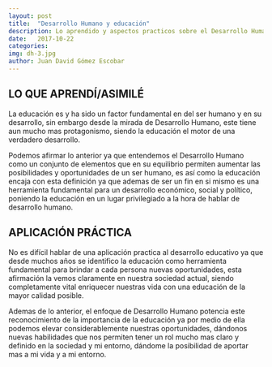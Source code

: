 ```yaml
---
layout: post
title:  "Desarrollo Humano y educación"
description: Lo aprendido y aspectos practicos sobre el Desarrollo Humano y la Educación
date:   2017-10-22
categories: 
img: dh-3.jpg
author: Juan David Gómez Escobar
---
```


## LO QUE APRENDÍ/ASIMILÉ

La educación es y ha sido un factor fundamental en del ser humano y en su desarrollo, sin embargo desde la mirada de Desarrollo Humano, este tiene aun mucho mas protagonismo, siendo la educación el motor de una verdadero desarrollo.

Podemos afirmar lo anterior ya que entendemos el Desarrollo Humano como un conjunto de elementos que en su equilibrio permiten aumentar las posibilidades y oportunidades de un ser humano, es así como la educación encaja con esta definición ya que ademas de ser un fin en si mismo es una herramienta fundamental para un desarrollo económico, social y político, poniendo la educación en un lugar privilegiado a la hora de hablar de desarrollo humano.


## APLICACIÓN PRÁCTICA

No es difícil hablar de una aplicación practica al desarrollo educativo ya que desde muchos años se identifico la educación como herramienta fundamental para brindar a cada persona nuevas oportunidades, esta afirmación la vemos claramente en nuestra sociedad actual, siendo completamente vital enriquecer nuestras vida con una educación de la mayor calidad posible.

Ademas de lo anterior, el enfoque de Desarrollo Humano potencia este reconocimiento de la importancia de la educación ya por medio de ella podemos elevar considerablemente nuestras oportunidades, dándonos nuevas habilidades que nos permiten tener un rol mucho mas claro y definido en la sociedad y mi entorno, dándome la posibilidad de aportar mas a mi vida y a mi entorno.